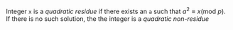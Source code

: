 Integer `x` is a *quadratic residue* if there exists an `a` such that $a^2 \equiv x (\textrm{mod}\ p)$. If there is no such solution, the the integer is a *quadratic non-residue*